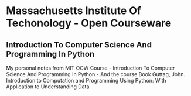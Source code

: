 # Massachusetts Institute Of Techonology - Open Courseware

## Introduction To Computer Science And Programming In Python


My personal notes from MIT OCW Course - Introduction To Computer Science And Programming In Python - And the course Book Guttag, John. Introduction to Computation and Programming Using Python: With Application to Understanding Data
